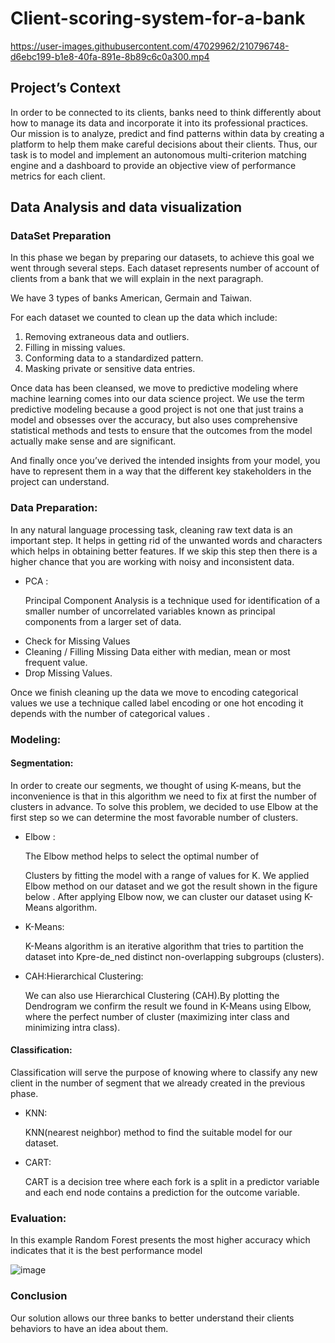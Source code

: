# Client-scoring-system-for-a-bank

https://user-images.githubusercontent.com/47029962/210796748-d6ebc199-b1e8-40fa-891e-8b89c6c0a300.mp4

## Project’s Context

In order to be connected to its clients, banks need to think
differently about how to manage its data and incorporate it into its
professional practices.
Our mission is to analyze,
predict and find patterns within data by creating a platform to help
them make careful decisions about their clients.
Thus, our task is to model and implement an autonomous
multi-criterion matching engine and a dashboard to provide an
objective view of performance metrics for each client.

## Data Analysis and data visualization

### DataSet Preparation

In this phase we began by preparing our datasets, to achieve this
goal we went through several steps. Each dataset represents number of
account of clients from a bank that we will explain in the next
paragraph.

We have 3 types of banks American, Germain and Taiwan.


For each dataset we counted to clean up the data which include:
<ol>
<li> Removing extraneous data and outliers. </li> 
<li> Filling in missing values. </li>
<li> Conforming data to a standardized pattern. </li>
<li> Masking private or sensitive data entries. </li>
</ol>

Once data has been cleansed, we move to predictive
modeling where machine learning comes into our data science project.
We use the term predictive modeling because a good project is not one
that just trains a model and obsesses over the accuracy, but also uses
comprehensive statistical methods and tests to ensure that the
outcomes from the model actually make sense and are significant.

And finally once you’ve derived the intended insights from your
model, you have to represent them in a way that the different key
stakeholders in the project can understand.

### Data Preparation:

In any natural language processing task, cleaning raw text data
is an important step. It helps in getting rid of the unwanted
words and characters which helps in obtaining better features.
If we skip this step then there is a higher chance that you are
working with noisy and inconsistent data.

<ul>
<li> PCA :

Principal Component Analysis is a technique used for
identification of a smaller number of uncorrelated variables known
as principal components from a larger set of data. </li>

<li> Check for Missing Values  </li>

<li> Cleaning / Filling Missing Data either with median, mean or
most frequent value.  </li>
<li> Drop Missing Values.  </li>
</ul>
Once we finish cleaning up the data we move to encoding
categorical values we use a technique called label encoding or one
hot encoding it depends with the number of categorical values .

### Modeling:

#### Segmentation:

In order to create our segments, we thought of using K-means,
but the inconvenience is that in this algorithm we need to fix at
first the number of clusters in advance. To solve this problem, we
decided to use Elbow at the first step so we can determine the most
favorable number of clusters.
<ul>
<li> Elbow :

The Elbow method helps to select the optimal number of

Clusters by fitting the model with a range of values for K.
We applied Elbow method on our dataset and we got the
result shown in the figure below .
After applying Elbow now, we can cluster our dataset using
K-Means algorithm. </li>
<li> K-Means:

K-Means algorithm is an iterative algorithm that tries to
partition the dataset into Kpre-de_ned distinct non-overlapping
subgroups (clusters). </li>

<li> CAH:Hierarchical Clustering:

We can also use Hierarchical Clustering (CAH).By plotting the
Dendrogram we confirm the result we found in K-Means using
Elbow, where the perfect number of cluster (maximizing inter class
and minimizing intra class).</li>
</ul>

#### Classification:

Classification will serve the purpose of knowing where to classify
any new client in the number of segment that we already created
in the previous phase.

<ul>
<li> KNN:

KNN(nearest neighbor) method to find
the suitable model for our dataset. </li>

<li> CART:

CART is a decision tree where each fork is a split in a predictor
variable and each end node contains a prediction for the outcome
variable. </li>
</ul>

### Evaluation:

In this example Random Forest presents the most higher accuracy
which indicates that it is the best performance model

![image](https://user-images.githubusercontent.com/47029962/210827026-b99a0145-e1f5-4849-bfc3-1e50666d8d2a.png)

### Conclusion

Our solution allows our three banks to better understand
their clients behaviors to have an idea about them.
